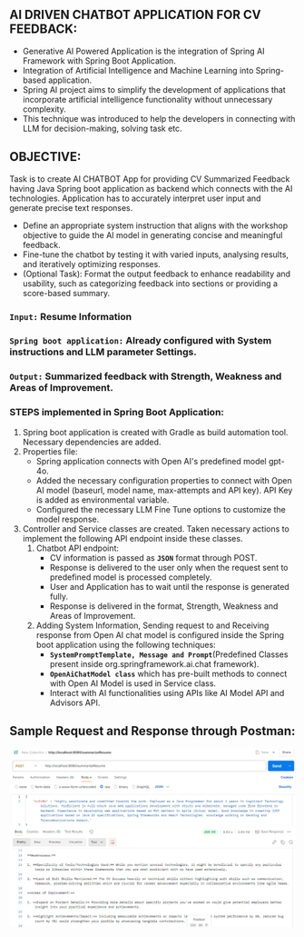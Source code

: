 ## AI DRIVEN CHATBOT APPLICATION FOR CV FEEDBACK:
* Generative AI Powered Application is the integration of Spring AI Framework with Spring Boot Application.
* Integration of Artificial Intelligence and Machine Learning into Spring-based application.
* Spring AI project aims to simplify the development of applications that incorporate artificial intelligence functionality without unnecessary complexity.
* This technique was introduced to help the developers in connecting with LLM for decision-making, solving task etc.

## OBJECTIVE:
Task is to create AI CHATBOT App for providing CV Summarized Feedback having Java Spring boot application as backend which connects with the AI technologies.
Application has to accurately interpret user input and generate precise text responses.
* Define an appropriate system instruction that aligns with the workshop objective to guide the AI model in generating concise and meaningful feedback.
* Fine-tune the chatbot by testing it with varied inputs, analysing results, and iteratively optimizing responses.
* (Optional Task): Format the output feedback to enhance readability and usability, such as categorizing feedback into sections or providing a score-based summary.

### **`Input:`** Resume Information
### **`Spring boot application:`** Already configured with System instructions and LLM parameter Settings.
### **`Output:`** Summarized feedback with Strength, Weakness and Areas of Improvement.

### STEPS implemented in Spring Boot Application:
1. Spring boot application is created with Gradle as build automation tool. Necessary dependencies are added.
2. Properties file:
    * Spring application connects with Open AI's predefined model gpt-4o.
    * Added the necessary configuration properties to connect with Open AI model (baseurl, model name, max-attempts and API key).
      API Key is added as environmental variable.
    * Configured the necessary LLM Fine Tune options to customize the model response.
3. Controller and Service classes are created. Taken necessary actions to implement the following API endpoint inside these classes.
    1. Chatbot API endpoint:
        - CV information is passed as **`JSON`** format through POST.
        - Response is delivered to the user only when the request sent to predefined model is processed completely.
        - User and Application has to wait until the response is generated fully.
        - Response is delivered in the format, Strength, Weakness and Areas of Improvement.
    2. Adding System Information, Sending request to and Receiving response from Open AI chat model is configured inside the Spring boot application using the following techniques:
        - **`SystemPromptTemplate, Message and Prompt`**(Predefined Classes present inside org.springframework.ai.chat framework).
        - **`OpenAiChatModel class`** which has pre-built methods to connect with Open AI Model is used in Service class.
        - Interact with AI functionalities using APIs like AI Model API and Advisors API.

## Sample Request and Response through Postman:
![Request&Response.png](./images/Request&Response.png)
